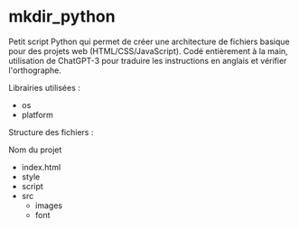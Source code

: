 # mkdir_python
Petit script Python qui permet de créer une architecture de fichiers basique pour des projets web (HTML/CSS/JavaScript). Codé entièrement à la main, utilisation de ChatGPT-3 pour traduire les instructions en anglais et vérifier l'orthographe.

Librairies utilisées :
- os
- platform

Structure des fichiers : 

Nom du projet 
  - index.html
  - style
  - script
  - src
      - images
      - font
